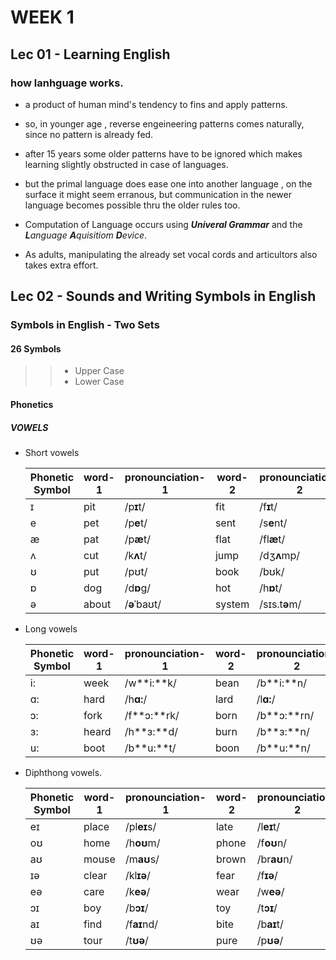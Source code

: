 # WEEK 1

## Lec 01 - Learning English

### how lanhguage works.
+ a product of human mind's tendency to fins and apply patterns.
+ so, in younger age , reverse engeineering patterns comes naturally, since no pattern is already fed.
+ after 15 years some older patterns have to be ignored which makes learning slightly obstructed in case of languages.
+ but the primal language does ease one into another language , on the surface it might seem erranous, but communication in the newer language becomes possible thru the older rules too.

+ Computation of Language occurs using  ***Univeral Grammar*** and the ***L**anguage **A**quisitiom **D**evice*.
+ As adults, manipulating the already set vocal cords and articultors also takes extra effort.

## Lec 02 - Sounds and Writing Symbols in English

### Symbols in English - Two Sets
#### 26 Symbols
>>+ Upper Case
>>+ Lower Case

#### Phonetics

##### VOWELS
+ Short vowels

	|Phonetic Symbol|word-1|pronounciation-1|word-2|pronounciation-2|word-3|pronounciation-3         |word-4|pronounciation-4             |word-5|pronounciation-5|
	|-- | --- | --- | --- | --- | --- | --- | --- | --- | --- | --- |
	| ɪ|	                pit |/p**ɪ**t/|fit       |/f**ɪ**t/  |pick           |/p**ɪ**k/|difficult |/ˈd**ɪ**.f**ɪ**.kəlt/|sick     |/s**ɪ**k/  |
	| e|	            pet |/p**e**t/|sent       |/s**e**nt/ |attention  |/əˈt**e**n.ʃən/|neck|/n**e**k/|mess|/m**e**s/ |
	| æ|	            pat |/p**æ**t/     |flat       |/fl**æ**t/|family   |/ˈf**æ**.mə.li/|cap  |/k **æ**p/|back      |/b**æ**k/ |
	| ʌ|	            cut |/k**ʌ**t/     |jump      |/dʒ**ʌ**mp/|cover    |/ˈk**ʌ**.vər/|luck |/l**ʌ**k/|fuss      |/f**ʌ**s/ |
	| ʊ|	            put |/pʊt/         |book           |/bʊk/ |cushion  |/ˈkʊ.ʃən/            |about       |/əˈba**ʊ**t/|good   |/g**ʊ**d/   |
	| ɒ|	            dog |/d**ɒ**g/     |hot        |/h**ɒ**t/ |hospital |/ˈh**ɒ**s.pɪ.təl/    |sock         |/s**ɒ**k/|boss |/b**ɒ**s/      |
	| ə|	          about |/**ə**ˈbaʊt/  |system   |/sɪs.t**ə**m/|complete |/k**ə**mˈpliːt/|    difficult |/ˈdɪ.fɪ.k**ə**lt/       |cover   |/ˈkʌ.v**ə**r/|

+ Long vowels

	|Phonetic Symbol|word-1|pronounciation-1|word-2|pronounciation-2|word-3|pronounciation-3 |word-4|pronounciation-4 |word-5|pronounciation-5|
	|-- | --- | --- | --- | --- | --- | --- | --- | --- | --- | --- |
	| i:|	             week |/w**i:**k/ |bean |/b**i:**n/ |deem    |/d**i:**m/   |feet  |/f**i:**t/     |media |/ˈmiː.di.jə/           |
	| ɑ:|	             hard |/h**ɑ:**/ |lard  |/l**ɑ:**/ |card      |/k**ɑ:**/|laugh |/l**ɑ:**f/    |article |/**ɑː**.tɪ.kəl/      |
	| ɔ:|	             fork |/f**ɔ:**rk/ |born   |/b**ɔ:**rn/ |torn|/t**ɔ:**rn/|walk|/w**ɔ:**k/|August|/**ɔː**ˈɡʌst/       |
	| ɜ:|	             heard |/h**ɜ:**d/ |burn |/b**ɜ:**n/ |turn      |/t**ɜ:**n/|word |/w**ɜ:**d/|surface|/ˈs**ɜː**.fɪs       |
	| u:|                boot |/b**u:**t/ |boon |/b**u:**n/ |moon      |/m**u:**n/|group |/gr**u:**p/   |beautiful |/ˈbj**uː**.tɪ.fəl/ |
+ Diphthong vowels.

	|Phonetic Symbol|word-1|pronounciation-1|word-2|pronounciation-2|word-3|pronounciation-3           |word-4|pronounciation-4          |word-5|pronounciation-5     |
	|-- | --- | --- | --- | --- | --- | --- | --- | --- | --- | --- |
	|eɪ|	            place |/pl**eɪ**s/|late |/l**eɪ**t/|dangerous |/ˈd**eɪ**n.dʒə.rəs/| |
	| oʊ|	            home |/h**oʊ**m/|phone |/f**oʊ**n/|global |/ˈɡl**oʊ**.bəl/| |
	| aʊ|	           mouse |/m**aʊ**s/|brown |/br**aʊ**n/|accountant |/əˈk**aʊ**n.t̬ənt/| |
	| ɪə|	            clear |/kl**ɪə**/|fear    |/f**ɪə**/|career |/kəˈr**ɪə**/| |
	| eə|	            care |/k**eə**/|wear| /w**eə**/|  declare| /dɪˈkl**eə**/|
	| ɔɪ|	             boy |/b**ɔɪ**/|toy |/t**ɔɪ**/|enjoyable |/ɪnˈdʒ**ɔɪ**.jə.bəl/||
	| aɪ|	             find |/f**aɪ**nd/| bite|/b**aɪ**t/| tiger  |/ˈt**aɪ**.ɡə/||
	| ʊə|	      tour |/t**ʊə**/ | pure |/p**ʊə**/|  mature |/məˈtʃ**ʊə**/ ||